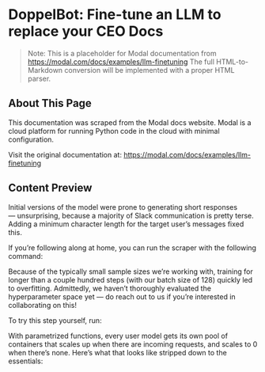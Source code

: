 # DoppelBot: Fine-tune an LLM to replace your CEO Docs

> Note: This is a placeholder for Modal documentation from https://modal.com/docs/examples/llm-finetuning
> The full HTML-to-Markdown conversion will be implemented with a proper HTML parser.

## About This Page

This documentation was scraped from the Modal docs website. Modal is a cloud platform for running Python code in the cloud with minimal configuration.

Visit the original documentation at: https://modal.com/docs/examples/llm-finetuning

## Content Preview

Initial versions of the model were prone to generating short responses
— unsurprising, because a majority of Slack communication is pretty terse.
Adding a minimum character length for the target user’s messages fixed this.

If you’re following along at home, you can run the scraper with the following
command:

Because of the typically small sample sizes we’re working with, training for
longer than a couple hundred steps (with our batch size of 128) quickly led to
overfitting. Admittedly, we haven’t thoroughly evaluated the hyperparameter
space yet — do reach out to us if you’re interested in collaborating on this!

To try this step yourself, run:

With parametrized functions, every user model gets its own pool of containers
that scales up when there are incoming requests, and scales to 0 when there’s
none. Here’s what that looks like stripped down to the essentials:

